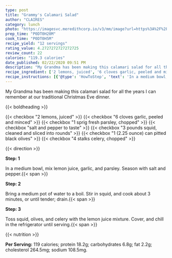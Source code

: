 ```yaml
---
type: post
title: "Grammy's Calamari Salad"
author: "CLAIRES"
category: lunch
photo: "https://imagesvc.meredithcorp.io/v3/mm/image?url=https%3A%2F%2Fimages.media-allrecipes.com%2Fuserphotos%2F68546.jpg"
prep_time: "P0DT0H20M"
cook_time: "P0DT0H5M"
recipe_yield: "12 servings"
rating_value: 4.2727272727272725
review_count: 22
calories: "119.3 calories"
date_published: 02/22/2020 09:51 PM
description: "My Grandma has been making this calamari salad for all the years I can remember at our traditional Christmas Eve dinner."
recipe_ingredient: ['2 lemons, juiced', '6 cloves garlic, peeled and minced', '1 sprig fresh parsley, chopped', 'salt and pepper to taste', '3 pounds squid, cleaned and sliced into rounds', '1 (2.25 ounce) can pitted black olives', '4 stalks celery, chopped']
recipe_instructions: [{'@type': 'HowToStep', 'text': 'In a medium bowl, mix lemon juice, garlic, and parsley. Season with salt and pepper.\n'}, {'@type': 'HowToStep', 'text': 'Bring a medium pot of water to a boil. Stir in squid, and cook about 3 minutes, or until tender; drain.\n'}, {'@type': 'HowToStep', 'text': 'Toss squid, olives, and celery with the lemon juice mixture. Cover, and chill in the refrigerator until serving.\n'}]
---
```


My Grandma has been making this calamari salad for all the years I can remember at our traditional Christmas Eve dinner. 

{{< boldheading >}}

{{< checkbox "2  lemons, juiced" >}}
{{< checkbox "6 cloves garlic, peeled and minced" >}}
{{< checkbox "1 sprig fresh parsley, chopped" >}}
{{< checkbox "salt and pepper to taste" >}}
{{< checkbox "3 pounds squid, cleaned and sliced into rounds" >}}
{{< checkbox "1 (2.25 ounce) can pitted black olives" >}}
{{< checkbox "4 stalks celery, chopped" >}}


{{< direction >}}

**Step: 1**

In a medium bowl, mix lemon juice, garlic, and parsley. Season with salt and pepper.{{< span >}}

**Step: 2**

Bring a medium pot of water to a boil. Stir in squid, and cook about 3 minutes, or until tender; drain.{{< span >}}

**Step: 3**

Toss squid, olives, and celery with the lemon juice mixture. Cover, and chill in the refrigerator until serving.{{< span >}}

{{< nutrition >}}

**Per Serving:** 119 calories; protein 18.2g; carbohydrates 6.8g; fat 2.2g; cholesterol 264.5mg; sodium 108.5mg.